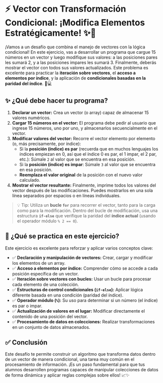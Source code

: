 # ⚡ Vector con Transformación Condicional: ¡Modifica Elementos Estratégicamente! ✨🔢

¡Vamos a un desafío que combina el manejo de vectores con la lógica condicional! En este ejercicio, vas a desarrollar un programa que cargue 15 números en un vector y luego modifique sus valores: a las posiciones pares les sumará 2, y a las posiciones impares les sumará 3. Finalmente, deberás mostrar el vector con todos sus valores actualizados. Este problema es excelente para practicar la **iteración sobre vectores**, el **acceso a elementos por índice**, y la aplicación de **condicionales basadas en la paridad del índice**. 🧠💻

## ✨ ¿Qué debe hacer tu programa?

1.  **Declarar un vector:** Crea un vector (o array) capaz de almacenar 15 valores numéricos.
2.  **Cargar 15 números en el vector:** El programa debe pedir al usuario que ingrese 15 números, uno por uno, y almacenarlos secuencialmente en el vector.
3.  **Modificar valores del vector:** Recorre el vector elemento por elemento (o, más precisamente, por índice):
    - Si la **posición (índice) es par** (recuerda que en muchos lenguajes los índices empiezan en 0, así que el índice 0 es par, el 1 impar, el 2 par, etc.): Súmale `2` al valor que se encuentra en esa posición.
    - Si la **posición (índice) es impar**: Súmale `3` al valor que se encuentra en esa posición.
    - **Reemplaza el valor original** de la posición con el nuevo valor calculado.
4.  **Mostrar el vector resultante:** Finalmente, imprime todos los valores del vector después de las modificaciones. Puedes mostrarlos en una sola línea separados por espacios o en líneas individuales.

> 💡 Tip: Utiliza un **bucle `for`** para recorrer el vector, tanto para la carga como para la modificación. Dentro del bucle de modificación, usa una estructura **`if-else`** que verifique la paridad del **índice actual** (usando el operador módulo `% 2 == 0`).

## 🧠 ¿Qué se practica en este ejercicio?

Este ejercicio es excelente para reforzar y aplicar varios conceptos clave:

- ✅ **Declaración y manipulación de vectores:** Crear, cargar y modificar los elementos de un array.
- ✅ **Acceso a elementos por índice:** Comprender cómo se accede a cada posición específica de un vector.
- ✅ **Iteración sobre vectores con bucles:** Usar un bucle para procesar cada elemento de una colección.
- ✅ **Estructuras de control condicionales (`if-else`):** Aplicar lógica diferente basada en una condición (paridad del índice).
- ✅ **Operador módulo (`%`):** Su uso para determinar si un número (el índice) es par o impar.
- ✅ **Actualización de valores en el lugar:** Modificar directamente el contenido de una posición del vector.
- ✅ **Procesamiento de datos en colecciones:** Realizar transformaciones en un conjunto de datos almacenados.

## ✅ Conclusión

Este desafío te permite construir un algoritmo que transforma datos dentro de un vector de manera condicional, una tarea muy común en el procesamiento de información. ¡Es un paso fundamental para que tus alumnos desarrollen programas capaces de manipular colecciones de datos de forma dinámica y aplicar reglas complejas sobre ellos! 📈✨
